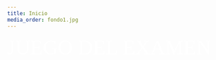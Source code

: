 ```yaml
---
title: Inicio
media_order: fondo1.jpg
---
```


 <FONT FACE="roman" size=35 color=white>JUEGO DEL EXAMEN</FONT>